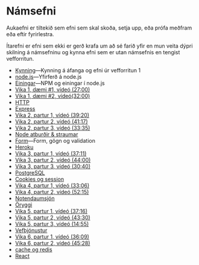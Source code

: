 # Námsefni

Aukaefni er tiltekið sem efni sem skal skoða, setja upp, eða prófa meðfram eða eftir fyrirlestra.

Ítarefni er efni sem ekki er gerð krafa um að sé farið yfir en mun veita dýpri skilning á námsefninu og kynna efni sem er utan námsefnis en tengist vefforritun.

* [Kynning](./01.kynning/readme.md)—Kynning á áfanga og efni úr vefforritun 1
* [node.js](./02.nodejs/readme.md)—Yfirferð á node.js
* [Einingar](./03.modules/readme.md)—NPM og einingar í node.js
* [Vika 1, dæmi #1, vídeó (27:00)](https://youtu.be/7Jr3DiGF1F0)
* [Vika 1, dæmi #2, vídeó(32:00)](https://youtu.be/9pMxv9YcXDI)
* [HTTP](./04.http/readme.md)
* [Express](./05.express/readme.md)
* [Vika 2, partur 1, vídeó (39:20)](https://youtu.be/ow9NdluaWCs)
* [Vika 2, partur 2, vídeó (41:17)](https://youtu.be/hP3Wq3e9xrg)
* [Vika 2, partur 3, vídeó (33:35)](https://youtu.be/wRCYwkuBlaY)
* [Node atburðir & straumar](./06.events-streams/readme.md)
* [Form](./07.form/readme.md)—Form, gögn og validation
* [Heroku](./08.heroku/readme.md)
* [Vika 3, partur 1, vídeó (37:11)](https://youtu.be/rS7zgfk-BmU)
* [Vika 3, partur 2, vídeó (44:00)](https://youtu.be/wDgwk70tiag)
* [Vika 3, partur 3, vídeó (30:40)](https://youtu.be/rS7zgfk-BmU)
* [PostgreSQL](./09.postgres/readme.md)
* [Cookies og session](./10.cookies-session/readme.md)
* [Vika 4, partur 1, vídeó (33:06)](https://youtu.be/a9hbGDrtzS8)
* [Vika 4, partur 2, vídeó (52:15)](https://youtu.be/Hs46m8cl8f4)
* [Notendaumsjón](./11.users/readme.md)
* [Öryggi](./12.security/readme.md)
* [Vika 5, partur 1, vídeó (37:16)](https://youtu.be/Zx6rhGKsaDw)
* [Vika 5, partur 2, vídeó (43:30)](https://youtu.be/GGfC14_AdFI)
* [Vika 5, partur 3, vídeó (14:55)](https://youtu.be/ttWHkDnnBhY)
* [Vefþjónustur](./13.webservices/readme.md)
* [Vika 6, partur 1, vídeó (36:09)](https://youtu.be/4d3C7b-MXjc)
* [Vika 6, partur 2, vídeó (45:28)](https://youtu.be/H_9RkLol3KE)
* [cache og redis](./14.cache-redis/readme.md)
* [React](./15.react/readme.md)

